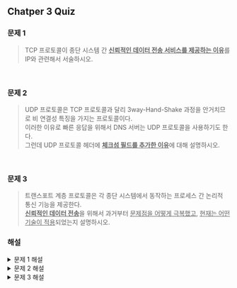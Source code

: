 ## Chatper 3 Quiz

### 문제 1
> TCP 프로토콜이 종단 시스템 간 <strong><u>신뢰적인 데이터 전송 서비스를 제공하는 이유</u></strong>를 IP와 관련해서 서술하시오.

<br>

### 문제 2
> UDP 프로토콜은 TCP 프로토콜과 달리 3way-Hand-Shake 과정을 안거치므로 비 연결성 특징을 가지는 프로토콜이다.<br>
> 이러한 이유로 빠른 응답을 위해서 DNS 서버는 UDP 프로토콜을 사용하기도 한다. <br>
> 그런데 UDP 프로토콜 헤더에 <strong><u>체크섬 필드를 추가한 이유</u></strong>에 대해 설명하시오.

<br>

### 문제 3
> 트랜스포트 계층 프로토콜은 각 종단 시스템에서 동작하는 프로세스 간 논리적 통신 기능을 제공한다. <br>
> <strong><u>신뢰적인 데이터 전송</u></strong>을 위해서 과거부터 <u>문제점을 어떻게 극복했고</u>, <u>현재는 어떤 기술이 적용</u>되었는지 설명하시오.



### 해설

<details>
<summary>문제 1 해설</summary>

IP 서비스 모델은 호스트들 간 최선형 전달 서비스(비신뢰적인 서비스)를 제공하기 때문이다.<br><br>
 
> 💡 최선형 전달 서비스란 ?<br> 
> - 목적지까지 전달하려고 노력하지만, 보장은 x<br>
> - 무결성 보장 x == 순서, 손실 보장 x
 
</details>
<details>
    <summary>문제 2 해설</summary>

데이터의 무결성을 보장하기 위해서 체크섬 필드를 도입했다.
</details>
<details>
    <summary>문제 3 해설</summary>

1. 첫번째 문제, ```비트 오류```이다. 하위계층(네트워크, 데이터링크 등)계층을 지나 **목적지 종단 시스템까지 도착할 때**까지 패킷의 비트가 손상되는 것이다.
   - 극복 방법 : ACK(긍정) / NACK (부정) 신호 필드를 이용한다.

<br>

2. 두번째 문제, `패킷 자체의 손상`이다.
이러면 송신자 측에서는 수신자가 마지막 데이터를 정상적으로 수신했는지 모르기도하고, 전송 후 대기 (Stop&Wait)방식때문에 상위 계층으로부터 패킷을 받지도 못하고, 전송도 못하게 된다.

   - 극복 방법
       - ACK/NACK 응답신호에 대한 수신자 측 체크섬 필드 추가
         → 수신자가 보낸 비트가 오류 검증 기능 수행
       - 수신자 측에서의 순서번호에 대한 필드 추가
         → 순서가 바뀐 패킷 수신시, 이미 수신한 패킷인지 검증
       - 하지만, 위 문제는 패킷이 없어지지 않는다는 보장을 하기 때문에 패킷이 없어진다면 대처가 불가능하다.

<br>

3. 세번째 문제, `패킷 자체 분실` 이다. 이처럼 수신자 측에서의 필드(체크섬, 순서번호, 재전송, ACK/NCK 등의 필드)들을 추가하여도 분실이 되면, 송신자는 응답을 받을 수 없게 되는 것이다.

   - 극복방법 : 적절한 지연시간(TTL)을 계산하여 수신자에게 재전송하는 방법. 즉, **타이머 기능 이용**

<br>

4. 네번째 문제, 전송 후 대기 (Stop&Wait)이다. 오늘날과 같이 빠른 속도를 추구하는 상황에서는 성능 저하가 심하다. 왜냐하면 하위계층에서도 다양한 지연 시간이 존재하기 때문이다.
    - 극복방법 : 파이프라이닝 기술(GBN, SP)
</details>